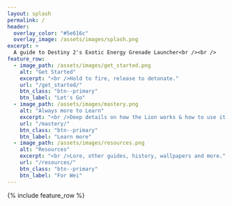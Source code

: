 ```yaml
---
layout: splash
permalink: /
header:
  overlay_color: "#5e616c"
  overlay_image: /assets/images/splash.png
excerpt: >
  A guide to Destiny 2's Exotic Energy Grenade Launcher<br /><br />
feature_row:
  - image_path: /assets/images/get_started.png
    alt: "Get Started"
    excerpt: "<br />Hold to fire, release to detonate."
    url: "/get_started/"
    btn_class: "btn--primary"
    btn_label: "Let's Go"
  - image_path: /assets/images/mastery.png
    alt: "Always more to Learn"
    excerpt: "<br />Deep details on how the Lion works & how to use it."
    url: "/mastery/"
    btn_class: "btn--primary"
    btn_label: "Learn more"
  - image_path: /assets/images/resources.png
    alt: "Resources"
    excerpt: "<br />Lore, other guides, history, wallpapers and more."
    url: "/resources/"
    btn_class: "btn--primary"
    btn_label: "For Wei"
---
```


{% include feature_row %}
